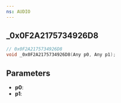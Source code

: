 ```yaml
---
ns: AUDIO
---
```

## _0x0F2A2175734926D8

```c
// 0x0F2A2175734926D8
void _0x0F2A2175734926D8(Any p0, Any p1);
```

## Parameters
* **p0**:
* **p1**:
